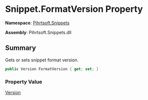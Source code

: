# Snippet\.FormatVersion Property

**Namespace**: [Pihrtsoft.Snippets](../../README.md)

**Assembly**: Pihrtsoft\.Snippets\.dll

## Summary

Gets or sets snippet format version\.

```csharp
public Version FormatVersion { get; set; }
```

### Property Value

[Version](https://docs.microsoft.com/en-us/dotnet/api/system.version)

